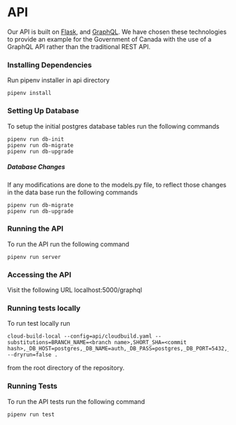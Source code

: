 # API
Our API is built on [Flask](https://www.palletsprojects.com/p/flask/), and [GraphQL](https://graphql.org/).
We have chosen these technologies to provide an example for the Government of Canada with the use of a GraphQL
API rather than the traditional REST API.

### Installing Dependencies
Run pipenv installer in api directory

```pipenv install```

### Setting Up Database
To setup the initial postgres database tables run the following commands

```
pipenv run db-init
pipenv run db-migrate
pipenv run db-upgrade
```
##### Database Changes
If any modifications are done to the models.py file, to reflect those changes
in the data base run the following commands
```
pipenv run db-migrate
pipenv run db-upgrade
```
### Running the API
To run the API run the following command

```pipenv run server```

### Accessing the API
Visit the following URL localhost:5000/graphql


### Running tests locally
To run test locally run 
```
cloud-build-local --config=api/cloudbuild.yaml --substitutions=BRANCH_NAME=<branch name>,SHORT_SHA=<commit hash>,_DB_HOST=postgres,_DB_NAME=auth,_DB_PASS=postgres,_DB_PORT=5432,_DB_USER=postgres --dryrun=false .
```
from the root directory of the repository.

### Running Tests
To run the API tests run the following command

```pipenv run test```
